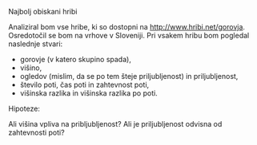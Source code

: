 Najbolj obiskani hribi 

Analiziral bom vse hribe, ki so dostopni na http://www.hribi.net/gorovja. Osredotočil se bom na vrhove v Sloveniji. 
Pri vsakem hribu bom pogledal naslednje stvari: 
- gorovje (v katero skupino spada),
- višino,
- ogledov (mislim, da se po tem šteje priljubljenost) in priljubljenost,
- število poti, čas poti in zahtevnost poti,
- višinska razlika in višinska razlika po poti. 

Hipoteze: 

Ali višina vpliva na pribljubljenost? 
Ali je priljubljenost odvisna od zahtevnosti poti? 

